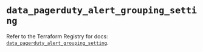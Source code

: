 # `data_pagerduty_alert_grouping_setting`

Refer to the Terraform Registry for docs: [`data_pagerduty_alert_grouping_setting`](https://registry.terraform.io/providers/pagerduty/pagerduty/3.21.0/docs/data-sources/alert_grouping_setting).
